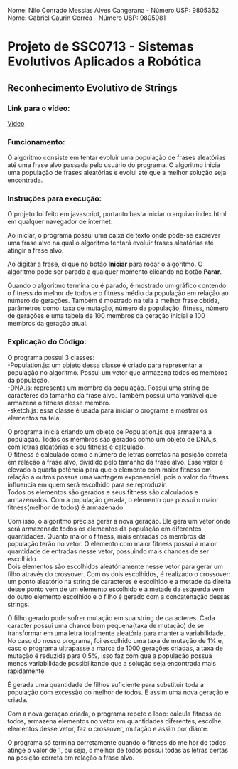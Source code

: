 Nome: Nilo Conrado Messias Alves Cangerana  -  Número USP: 9805362  
Nome: Gabriel Caurin Corrêa  -  Número USP: 9805081

# Projeto de SSC0713 - Sistemas Evolutivos Aplicados a Robótica
## Reconhecimento Evolutivo de Strings

### Link para o vídeo:
[Vídeo](https://www.youtube.com/watch?v=CL7047u1Gvo&feature=youtu.be)

### Funcionamento:
O algoritmo consiste em tentar evoluir uma população de frases aleatórias até uma frase alvo passada pelo usuário do programa. O algoritmo inicia uma população de frases aleatórias e evolui até que a melhor solução seja encontrada.

### Instruções para execução:
O projeto foi feito em javascript, portanto basta iniciar o arquivo index.html em qualquer navegador de internet.  
  
Ao iniciar, o programa possui uma caixa de texto onde pode-se escrever uma frase alvo na qual o algoritmo tentará evoluir frases aleatórias até atingir a frase alvo.  
  
Ao digitar a frase, clique no botão **Iniciar** para rodar o algoritmo. O algoritmo pode ser parado a qualquer momento clicando no botão **Parar**.  
  
Quando o algoritmo termina ou é parado, é mostrado um gráfico contendo o fitness do melhor de todos e o fitness médio da população em relação ao número de gerações. Também é mostrado na tela a melhor frase obtida, parâmetros como: taxa de mutação, número da população, fitness, número de gerações e uma tabela de 100 membros da geração inicial e 100 membros da geração atual. 


### Explicação do Código:
O programa possui 3 classes:  
-Population.js: um objeto dessa classe é criado para representar a população no algoritmo. Possui um vetor que armazena todos os membros da população.  
-DNA.js: representa um membro da população. Possui uma string de caracteres do tamanho da frase alvo. Também possui uma variável que armazena o fitness desse membro.  
-sketch.js: essa classe é usada para iniciar o programa e mostrar os elementos na tela.  
  
O programa inicia criando um objeto de Population.js que armazena a população. Todos os membros são gerados como um objeto de DNA.js, com letras aleatórias e seu fitness é calculado.  
O fitness é calculado como o número de letras corretas na posição correta em relação a frase alvo, dividido pelo tamanho da frase alvo. Esse valor é elevado a quarta potência para que o elemento com maior fitness em relação a outros possua uma vantagem exponencial, pois o valor do fitness influencia em quem será escolhido para se reproduzir.  
Todos os elementos são gerados e seus fitness são calculados e armazenados. Com a população gerada, o elemento que possui o maior fitness(melhor de todos) é armazenado.  
  
Com isso, o algoritmo precisa gerar a nova geração. Ele gera um vetor onde será armazenado todos os elementos da população em diferentes quantidades. Quanto maior o fitness, mais entradas os membros da população terão no vetor. O elemento com maior fitness possui a maior quantidade de entradas nesse vetor, possuindo mais chances de ser escolhido.  
Dois elementos são escolhidos aleatóriamente nesse vetor para gerar um filho através do crossover. Com os dois escolhidos, é realizado o crossover: um ponto aleatório na string de caracteres é escolhido e a metade da direita desse ponto vem de um elemento escolhido e a metade da esquerda vem do outro elemento escolhido e o filho é gerado com a concatenação dessas strings.  
  
O filho gerado pode sofrer mutação em sua string de caracteres. Cada caracter possui uma chance bem pequena(taxa de mutação) de se transformar em uma letra totalmente aleatória para manter a variabilidade. No caso do nosso programa, foi escolhido uma taxa de mutação de 1% e, caso o programa ultrapasse a marca de 1000 gerações criadas, a taxa de mutação é reduzida para 0.5%, isso faz com que a população possua menos variabilidade possibilitando que a solução seja encontrada mais rapidamente.  
  
É gerada uma quantidade de filhos suficiente para substituir toda a população com excessão do melhor de todos. E assim uma nova geração é criada.  
  
Com a nova geraçao criada, o programa repete o loop: calcula fitness de todos, armazena elementos no vetor em quantidades diferentes, escolhe elementos desse vetor, faz o crossover, mutação e assim por diante.  
  
O programa só termina corretamente quando o fitness do melhor de todos atinge o valor de 1, ou seja, o melhor de todos possui todas as letras certas na posição correta em relação a frase alvo.
